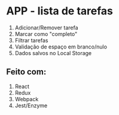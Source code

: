 # APP - lista de tarefas
1. Adicionar/Remover tarefa
2. Marcar como "completo"
3. Filtrar tarefas
4. Validação de espaço em branco/nulo
5. Dados salvos no Local Storage

## Feito com:
1. React
2. Redux
3. Webpack
4. Jest/Enzyme
